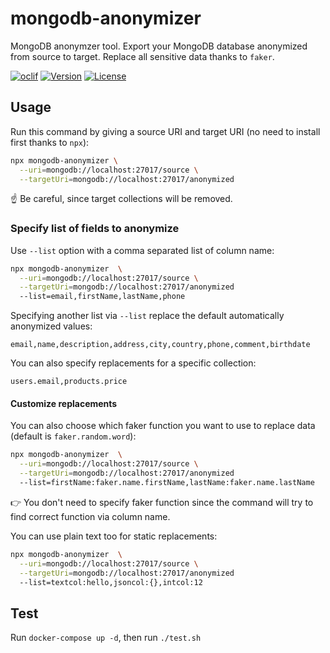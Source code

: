 mongodb-anonymizer
==================

MongoDB anonymzer tool.
Export your MongoDB database anonymized from source to target. Replace all sensitive data thanks to `faker`.

[![oclif](https://img.shields.io/badge/cli-oclif-brightgreen.svg)](https://oclif.io)
[![Version](https://img.shields.io/npm/v/mongodb-anonymizer.svg)](https://npmjs.org/package/mongodb-anonymizer)
[![License](https://img.shields.io/npm/l/mongodb-anonymizer.svg)](https://github.com/rap2hpoutre/mongodb-anonymizer/blob/main/package.json)

## Usage

Run this command by giving a source URI and target URI (no need to install first thanks to `npx`):

```bash
npx mongodb-anonymizer \
  --uri=mongodb://localhost:27017/source \
  --targetUri=mongodb://localhost:27017/anonymized
```

☝️ Be careful, since target collections will be removed.

### Specify list of fields to anonymize

Use `--list` option with a comma separated list of column name:

```bash
npx mongodb-anonymizer  \
  --uri=mongodb://localhost:27017/source \
  --targetUri=mongodb://localhost:27017/anonymized
  --list=email,firstName,lastName,phone
```

Specifying another list via `--list` replace the default automatically anonymized values:

```csv
email,name,description,address,city,country,phone,comment,birthdate
```

You can also specify replacements for a specific collection:

```csv
users.email,products.price
```

#### Customize replacements 

You can also choose which faker function you want to use to replace data (default is `faker.random.word`):

```bash
npx mongodb-anonymizer  \
  --uri=mongodb://localhost:27017/source \
  --targetUri=mongodb://localhost:27017/anonymized
  --list=firstName:faker.name.firstName,lastName:faker.name.lastName
```

:point_right: You don't need to specify faker function since the command will try to find correct function via column name.

You can use plain text too for static replacements:
```bash
npx mongodb-anonymizer  \
  --uri=mongodb://localhost:27017/source \
  --targetUri=mongodb://localhost:27017/anonymized
  --list=textcol:hello,jsoncol:{},intcol:12
```

## Test

Run `docker-compose up -d`, then run `./test.sh`